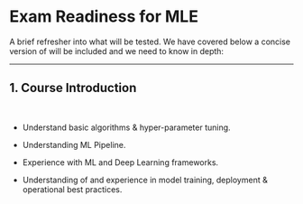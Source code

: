 # Exam Readiness for MLE

A brief refresher into what will be tested. We have covered below a concise version of will be included and we need to know in depth:

--- 

## 1. Course Introduction

</br>

- Understand basic algorithms & hyper-parameter tuning.

- Understanding ML Pipeline.

- Experience with ML and Deep Learning frameworks.

- Understanding of and experience in model training, deployment & operational best practices.

